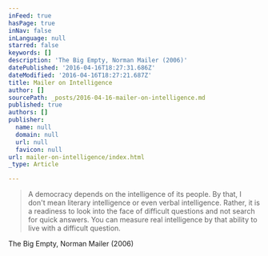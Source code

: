```yaml
---
inFeed: true
hasPage: true
inNav: false
inLanguage: null
starred: false
keywords: []
description: 'The Big Empty, Norman Mailer (2006)'
datePublished: '2016-04-16T18:27:31.686Z'
dateModified: '2016-04-16T18:27:21.687Z'
title: Mailer on Intelligence
author: []
sourcePath: _posts/2016-04-16-mailer-on-intelligence.md
published: true
authors: []
publisher:
  name: null
  domain: null
  url: null
  favicon: null
url: mailer-on-intelligence/index.html
_type: Article

---
```

> A democracy depends on the intelligence of its people. By that, I don't mean literary intelligence or even verbal intelligence. Rather, it is a readiness to look into the face of difficult questions and not search for quick answers. You can measure real intelligence by that ability to live with a difficult question.

The Big Empty, Norman Mailer (2006)